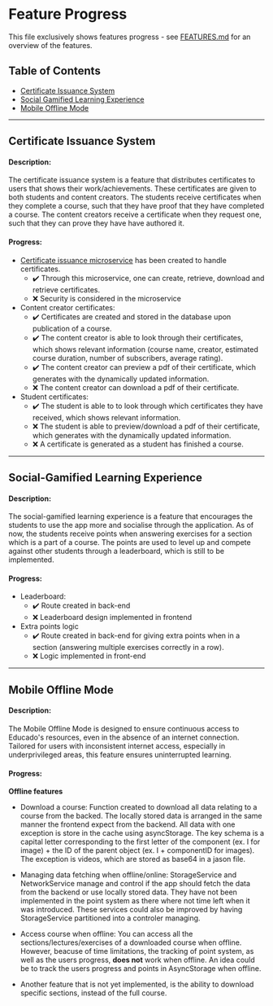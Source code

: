 # Feature Progress

This file exclusively shows features progress - see [FEATURES.md](FEATURES.md) for an overview of the features. 

## Table of Contents

- [Certificate Issuance System](#certificate-issuance-system)
- [Social Gamified Learning Experience](#social-gamified-learning-experience)
- [Mobile Offline Mode](#mobile-offline-mode)
---

## Certificate Issuance System

#### Description:

The certificate issuance system is a feature that distributes certificates to users that shows their work/achievements. These certificates are given to both students and content creators. The students receive certificates when they complete a course, such that they have proof that they have completed a course. The content creators receive a certificate when they request one, such that they can prove they have have authored it. 

#### Progress:

- [Certificate issuance microservice](https://github.com/Educado-App/educado-certificate-service) has been created to handle certificates.
  - :heavy_check_mark: Through this microservice, one can create, retrieve, download and retrieve certificates.
  - :x: Security is considered in the microservice
- Content creator certificates: 
  - :heavy_check_mark: Certificates are created and stored in the database upon publication of a course.
  - :heavy_check_mark: The content creator is able to look through their certificates, which shows relevant information (course name, creator, estimated course duration, number of subscribers, average rating). 
  - :heavy_check_mark: The content creator can preview a pdf of their certificate, which generates with the dynamically updated information.
  - :x: The content creator can download a pdf of their certificate.
- Student certificates:
  - :heavy_check_mark: The student is able to to look through which certificates they have received, which shows relevant information.
  - :x: The student is able to preview/download a pdf of their certificate, which generates with the dynamically updated information.
  - :x: A certificate is generated as a student has finished a course.

---

## Social-Gamified Learning Experience
#### Description:
The social-gamified learning experience is a feature that encourages the students to use the app more and socialise through the application. As of now, the students receive points when answering exercises for a section which is a part of a course. The points are used to level up and compete against other students through a leaderboard, which is still to be implemented.
#### Progress:
- Leaderboard: 
  - :heavy_check_mark: Route created in back-end
  - :x: Leaderboard design implemented in frontend
- Extra points logic
  - :heavy_check_mark: Route created in back-end for giving extra points when in a section (answering multiple exercises correctly in a row).
  - :x: Logic implemented in front-end

---


## Mobile Offline Mode

#### Description: 
The Mobile Offline Mode is designed to ensure continuous access to Educado's resources, even in the absence of an internet connection. Tailored for users with inconsistent internet access, especially in underprivileged areas, this feature ensures uninterrupted learning.

#### Progress: 

**Offline features**

  - Download a course: Function created to download all data relating to a course from the backed. The locally stored data is arranged in the same manner the frontend expect from the backend. All data with one exception is store in the cache using asyncStorage. The key schema is a capital letter corresponding to the first letter of the component (ex. I for image) + the ID of the parent object (ex. I + componentID for images). The exception is videos, which are stored as base64 in a jason file.  
  
  - Managing data fetching when offline/online: StorageService and NetworkService manage and control if the app should fetch the data from the backend or use locally stored data. They have not been implemented in the point system as there where not time left when it was introduced. These services could also be improved by having StorageService partitioned into a controler managing.
  
  - Access course when offline: You can access all the sections/lectures/exercises of a downloaded course when offline.  However, beacuse of time limitations, the tracking of point system, as well as the users progress, **does not** work when offline. An idea could be to track the users progress and points in AsyncStorage when offline.

  - Another feature that is not yet implemented, is the ability to download specific sections, instead of the full course. 
